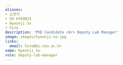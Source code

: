 ```yaml
---
aliases:
- 소현지
- SO HYEONJI
- Hyeonji So
- hjso
description: 'PhD Candidate <br> Deputy Lab Manager'
image: images/hyeonji-so.jpg
links:
  email: hjso@bi.snu.ac.kr
name: Hyeonji So
role: deputy-lab-manager
---
```

